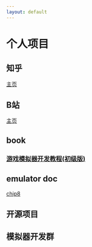 ```yaml
---
layout: default
---
```


# 个人项目

## 知乎
[主页](https://www.zhihu.com/people/jim-79-39-91)
## B站
[主页](https://space.bilibili.com/3493279404395296)

## book
### [游戏模拟器开发教程(初级版)](https://github.com/jinjiacun123/jinjiacun123.github.io/blob/main/docs/game_emulator_develop(primary).md)

## emulator doc
[chip8](https://github.com/jinjiacun123/jinjiacun123.github.io/blob/main/docs/chip8_book/1-intro.md)



## 开源项目

## 模拟器开发群
